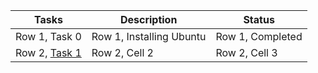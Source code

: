 |Tasks | Description | Status |
| -------- | -------- | -------- |
| Row 1, Task 0 | Row 1, Installing Ubuntu | Row 1, Completed |
| Row 2, [Task 1](https://github.com/RyzenGG6/-amFOSS_tasks/tree/master/TASK%201) | Row 2, Cell 2 | Row 2, Cell 3 |
